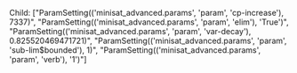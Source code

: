 Child: ["ParamSetting(('minisat_advanced.params', 'param', 'cp-increase'), 7337)", "ParamSetting(('minisat_advanced.params', 'param', 'elim'), 'True')", "ParamSetting(('minisat_advanced.params', 'param', 'var-decay'), 0.825520469471721)", "ParamSetting(('minisat_advanced.params', 'param', 'sub-lim$bounded'), 1)", "ParamSetting(('minisat_advanced.params', 'param', 'verb'), '1')"]